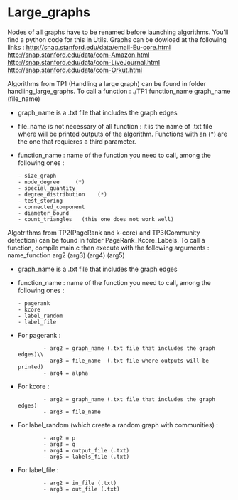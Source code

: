 # Large_graphs

Nodes of all graphs have to be renamed before launching algorithms. You'll find a python code for this in Utils.
Graphs can be dowload at the following links :
http://snap.stanford.edu/data/email-Eu-core.html
http://snap.stanford.edu/data/com-Amazon.html
http://snap.stanford.edu/data/com-LiveJournal.html
http://snap.stanford.edu/data/com-Orkut.html


Algorithms from TP1 (Handling a large graph) can be found in folder handling_large_graphs.
To call a function : ./TP1 function_name graph_name (file_name)

- graph_name is a .txt file that includes the graph edges
- file_name is not necessary of all function : it is the name of .txt file where will be printed outputs of the algorithm. Functions with an (*) are the one that requieres a third parameter.
- function_name : name of the function you need to call, among the following ones :

      - size_graph
      - node_degree     (*)
      - special_quantity
      - degree_distribution    (*)
      - test_storing
      - connected_component
      - diameter_bound
      - count_triangles   (this one does not work well)
     
     
Algotrithms from TP2(PageRank and k-core) and TP3(Community detection) can be found in folder PageRank_Kcore_Labels.
To call a function, compile main.c then execute with the following arguments : name_function arg2 (arg3) (arg4) (arg5)

- graph_name is a .txt file that includes the graph edges
- function_name : name of the function you need to call, among the following ones :

      - pagerank
      - kcore
      - label_random
      - label_file
      
- For pagerank :  

              - arg2 = graph_name (.txt file that includes the graph edges)\\
              - arg3 = file_name  (.txt file where outputs will be printed)
              - arg4 = alpha
                 
- For kcore : 

              - arg2 = graph_name (.txt file that includes the graph edges)
              - arg3 = file_name
              
- For label_random (which create a random graph with communities) : 

              - arg2 = p
              - arg3 = q
              - arg4 = output_file (.txt)
              - arg5 = labels_file (.txt)
                                                          
- For label_file :  

              - arg2 = in_file (.txt)
              - arg3 = out_file (.txt)
                                                                  
                                                                    
                   

      
      
